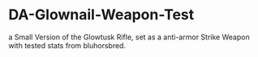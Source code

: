 # DA-Glownail-Weapon-Test
a Small Version of the Glowtusk Rifle, set as a anti-armor Strike Weapon with tested stats from bluhorsbred.

